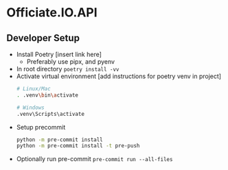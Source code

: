 # Officiate.IO.API

## Developer Setup

- Install Poetry [insert link here]
    - Preferably use pipx, and pyenv
- In root directory `poetry install -vv`
- Activate virtual environment [add instructions for poetry venv in project]
    ```bash
    # Linux/Mac
    . .venv\bin\activate

    # Windows
    .venv\Scripts\activate
    ```
- Setup precommit
    ```bash
    python -m pre-commit install
    python -m pre-commit install -t pre-push
    ```
- Optionally run pre-commit `pre-commit run --all-files`
